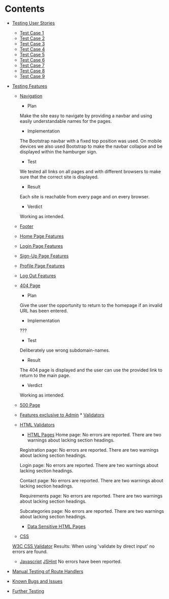# Contents

   * [Testing User Stories](#Testing-User-Stories)
        * [Test Case 1](#Test-Case-1)
        * [Test Case 2](#Test-Case-2)
        * [Test Case 3](#Test-Case-3)
        * [Test Case 4](#Test-Case-4)
        * [Test Case 5](#Test-Case-5)
        * [Test Case 6](#Test-Case-6)
        * [Test Case 7](#Test-Case-7)
        * [Test Case 8](#Test-Case-8)
        * [Test Case 9](#Test-Case-9)
   * [Testing Features](#Testing-Features)
        * [Navigation](#Navigation)  
          * Plan

          Make the site easy to navigate by providing a navbar and using easily understandable names for the pages.

          * Implementation

          The Bootstrap navbar with a fixed top position was used. On mobile devices we also used Bootstrap to make the navbar collapse and be displayed within the hamburger sign.

          * Test

          We tested all links on all pages and with different browsers to make sure that the correct site is displayed.

          * Result

          Each site is reachable from every page and on every browser.

          * Verdict

          Working as intended.

        * [Footer](#Footer)        
        * [Home Page Features](#Home-Page-Features)
        * [Login Page Features](#Login-Page-Features)
        * [Sign-Up Page Features](#Sign-Up-Page-Features)
        * [Profile Page Features](#Profile-Page-Features)
        * [Log Out Features](#Log-Out-Features)
        * [404 Page](#404-Page)
          * Plan

          Give the user the opportunity to return to the homepage if an invalid URL has been entered.

          * Implementation

          ???

          * Test

          Deliberately use wrong subdomain-names.

          * Result

          The 404 page is displayed and the user can use the provided link to return to the main page.

          * Verdict

          Working as intended.

        * [500 Page](#500-Page)
        * [Features exclusive to Admin](#Features-exclusive-to-Admin)
    * [Validators](#Validators)
      * [HTML Validators](#HMTL-Validators)
         * [HTML Pages](#HTML-Pages)
        Home page:
        No errors are reported. There are two warnings about lacking section headings.

        Registration page:
        No errors are reported. There are two warnings about lacking section headings.

        Login page:
        No errors are reported. There are two warnings about lacking section headings.

        Contact page:
        No errors are reported. There are two warnings about lacking section headings.

        Requirements page: 
        No errors are reported. There are two warnings about lacking section headings.

        Subcategories page:
        No errors are reported. There are two warnings about lacking section headings.

         * [Data Sensitive HTML Pages](#Data-Sensitive-HTML-Pages)
       * [CSS](#CSS)

      [W3C CSS Validator](https://jigsaw.w3.org/css-validator/)
      Results: When using 'validate by direct input' no errors are found.

       * [Javascript](#Javascript)
          [JSHint](https://jshint.com/) 
          No errors have been reported.

   * [Manual Testing of Route Handlers](#Manual-Testing-of-Route-Handlers)
       
   * [Known Bugs and Issues](#Known-Bugs-and-Issues)
   * [Further Testing](#Further-Testing) 
